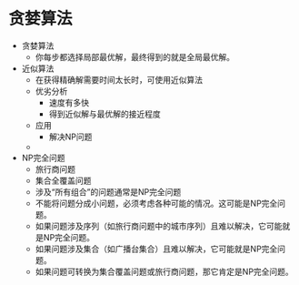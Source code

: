 # 贪婪算法



- 贪婪算法
    - 你每步都选择局部最优解，最终得到的就是全局最优解。
- 近似算法
    - 在获得精确解需要时间太长时，可使用近似算法
    - 优劣分析
        - 速度有多快
        - 得到近似解与最优解的接近程度
    - 应用
        - 解决NP问题
    - 
- NP完全问题
    - 旅行商问题
    - 集合全覆盖问题
    - 涉及“所有组合”的问题通常是NP完全问题
    - 不能将问题分成小问题，必须考虑各种可能的情况。这可能是NP完全问题。
    - 如果问题涉及序列（如旅行商问题中的城市序列）且难以解决，它可能就是NP完全问题。
    - 如果问题涉及集合（如广播台集合）且难以解决，它可能就是NP完全问题。
    - 如果问题可转换为集合覆盖问题或旅行商问题，那它肯定是NP完全问题。